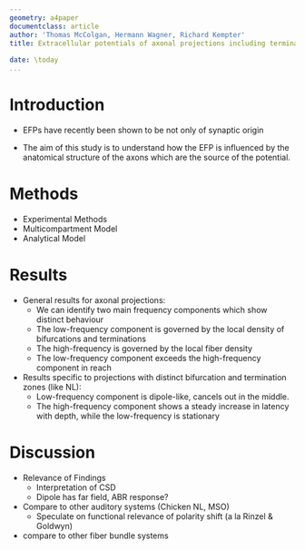 ```yaml
---
geometry: a4paper
documentclass: article
author: 'Thomas McColgan, Hermann Wagner, Richard Kempter'
title: Extracellular potentials of axonal projections including terminations and bifurcations
    
date: \today
...
```


Introduction
==============

- EFPs have recently been shown to be not only of synaptic origin

- The aim of this study is to understand how the EFP is influenced by the anatomical
structure of the axons which are the source of the potential.

<!-- This study is mainly concerned with click responses, which have two main components (Fig 1A&B)

- Low frequency click response shows polarity reversal. (Fig 1C)
    * Similar effect seen in chicken and mamals.
    * Previous models focus on dendrites, but there are no dendrites in high-f NL.


- Basic idea outline
    * interplay of bifurcations and terminations leads to dipole-like behaviour (Fig 1D)
-->

Methods
==============
- Experimental Methods
- Multicompartment Model
- Analytical Model

Results
==============
- General results for axonal projections:
    - We can identify two main frequency components which show distinct behaviour
    - The low-frequency component is governed by the local density of bifurcations and terminations
    - The high-frequency is governed by the local fiber density
    - The low-frequency component exceeds the high-frequency component in reach
- Results specific to projections with distinct bifurcation and termination zones (like NL):
    - Low-frequency component is dipole-like, cancels out in the middle.
    - The high-frequency component shows a steady increase in latency with
      depth, while the low-frequency is stationary

Discussion
==============

- Relevance of Findings
    * Interpretation of CSD
    * Dipole has far field, ABR response?
- Compare to other auditory systems (Chicken NL, MSO)
    - Speculate on functional relevance of polarity shift (a la Rinzel & Goldwyn)
- compare to other fiber bundle systems

<!--
![Introduction Figure](../figs/fig_1.pdf)


![](../../axon_lfp/figures/raw_filt_traces_ipsi_thinned_mod.pdf)


![](../../axon_lfp/figures/sim_filt_traces_mod_n5000.pdf)

![Impulse responses (left column) and frequency responses (right column) of the regular weighting functions $w$ (a-b) and the derivative $w'$ (c-d).](../../axon_lfp/figures/filters.pdf)

![Minimal model of a bifurcating axon bundle. The number of fibers is a piecewise constant function of recording depth, shown on the left hand side. The center and right column show the field potential responses at various depths. The low-frequency component of the response, shown in the right column, shows a characteristic dipole-like behavior. The distance from the bundle was $\rho=200\mu$m, and the velocity $v=5$m/s.](../../axon_lfp/figures/minimal_model.pdf)
-->
